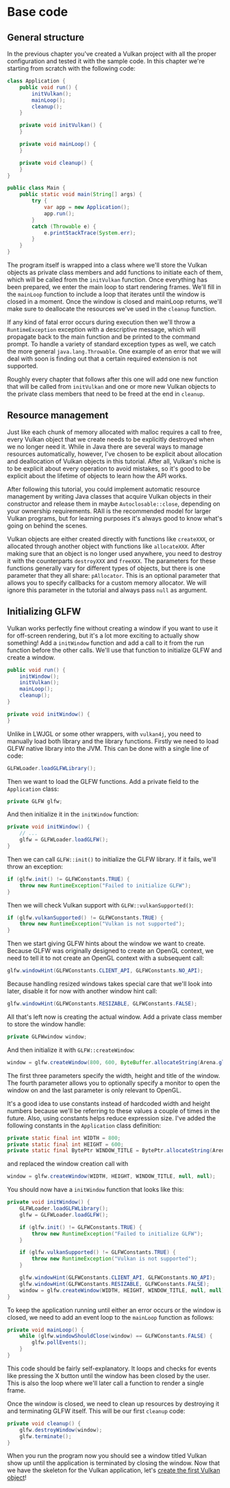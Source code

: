 # Base code

## General structure

In the previous chapter you've created a Vulkan project with all the proper configuration and tested it with the sample code. In this chapter we're starting from scratch with the following code:

```java
class Application {
    public void run() {
        initVulkan();
        mainLoop();
        cleanup();
    }

    private void initVulkan() {
    }

    private void mainLoop() {
    }

    private void cleanup() {
    }
}

public class Main {
    public static void main(String[] args) {
        try {
            var app = new Application();
            app.run();
        }
        catch (Throwable e) {
            e.printStackTrace(System.err);
        }
    }
}
```

The program itself is wrapped into a class where we'll store the Vulkan objects as private class members and add functions to initiate each of them, which will be called from the `initVulkan` function. Once everything has been prepared, we enter the main loop to start rendering frames. We'll fill in the `mainLoop` function to include a loop that iterates until the window is closed in a moment. Once the window is closed and mainLoop returns, we'll make sure to deallocate the resources we've used in the `cleanup` function.

If any kind of fatal error occurs during execution then we'll throw a `RuntimeException` exception with a descriptive message, which will propagate back to the main function and be printed to the command prompt. To handle a variety of standard exception types as well, we catch the more general `java.lang.Throwable`. One example of an error that we will deal with soon is finding out that a certain required extension is not supported.

Roughly every chapter that follows after this one will add one new function that will be called from `initVulkan` and one or more new Vulkan objects to the private class members that need to be freed at the end in `cleanup`.

## Resource management

Just like each chunk of memory allocated with malloc requires a call to free, every Vulkan object that we create needs to be explicitly destroyed when we no longer need it. While in Java there are several ways to manage resources automatically, however, I've chosen to be explicit about allocation and deallocation of Vulkan objects in this tutorial. After all, Vulkan's niche is to be explicit about every operation to avoid mistakes, so it's good to be explicit about the lifetime of objects to learn how the API works. 

After following this tutorial, you could implement automatic resource management by writing Java classes that acquire Vulkan objects in their constructor and release them in maybe `Autoclosable::close`, depending on your ownership requirements. RAII is the recommended model for larger Vulkan programs, but for learning purposes it's always good to know what's going on behind the scenes.

Vulkan objects are either created directly with functions like `createXXX`, or allocated through another object with functions like `allocateXXX`. After making sure that an object is no longer used anywhere, you need to destroy it with the counterparts `destroyXXX` and `freeXXX`. The parameters for these functions generally vary for different types of objects, but there is one parameter that they all share: `pAllocator`. This is an optional parameter that allows you to specify callbacks for a custom memory allocator. We will ignore this parameter in the tutorial and always pass `null` as argument.

## Initializing GLFW

Vulkan works perfectly fine without creating a window if you want to use it for off-screen rendering, but it's a lot more exciting to actually show something! Add a `initWindow` function and add a call to it from the run function before the other calls. We'll use that function to initialize GLFW and create a window.

```java
public void run() {
    initWindow();
    initVulkan();
    mainLoop();
    cleanup();
}

private void initWindow() {
}
```

Unlike in LWJGL or some other wrappers, with `vulkan4j`, you need to manually load both library and the library functions. Firstly we need to load GLFW native library into the JVM. This can be done with a single line of code:

```java
GLFWLoader.loadGLFWLibrary();
```

Then we want to load the GLFW functions. Add a private field to the `Application` class:

```java
private GLFW glfw;
```

And then initialize it in the `initWindow` function:

```java
private void initWindow() {
    // ...
    glfw = GLFWLoader.loadGLFW();
}
```

Then we can call `GLFW::init()` to initialize the GLFW library. If it fails, we'll throw an exception:

```java
if (glfw.init() != GLFWConstants.TRUE) {
    throw new RuntimeException("Failed to initialize GLFW");
}
```

Then we will check Vulkan support with `GLFW::vulkanSupported()`:

```java
if (glfw.vulkanSupported() != GLFWConstants.TRUE) {
    throw new RuntimeException("Vulkan is not supported");
}
```

Then we start giving GLFW hints about the window we want to create. Because GLFW was originally designed to create an OpenGL context, we need to tell it to not create an OpenGL context with a subsequent call:

```java
glfw.windowHint(GLFWConstants.CLIENT_API, GLFWConstants.NO_API);
```

Because handling resized windows takes special care that we'll look into later, disable it for now with another window hint call:

```java
glfw.windowHint(GLFWConstants.RESIZABLE, GLFWConstants.FALSE);
```

All that's left now is creating the actual window. Add a private class member to store the window handle:

```java
private GLFWwindow window;
``` 

And then initialize it with `GLFW::createWindow`:

```java
window = glfw.createWindow(800, 600, ByteBuffer.allocateString(Arena.global(), "Vulkan"), null, null);
```

The first three parameters specify the width, height and title of the window. The fourth parameter allows you to optionally specify a monitor to open the window on and the last parameter is only relevant to OpenGL.

It's a good idea to use constants instead of hardcoded width and height numbers because we'll be referring to these values a couple of times in the future. Also, using constants helps reduce expression size. I've added the following constants in the `Application` class definition: 

```java
private static final int WIDTH = 800;
private static final int HEIGHT = 600;
private static final BytePtr WINDOW_TITLE = BytePtr.allocateString(Arena.global(), "Vulkan");
```

and replaced the window creation call with

```java
window = glfw.createWindow(WIDTH, HEIGHT, WINDOW_TITLE, null, null);
```

You should now have a `initWindow` function that looks like this:

```java
private void initWindow() {
    GLFWLoader.loadGLFWLibrary();
    glfw = GLFWLoader.loadGLFW();

    if (glfw.init() != GLFWConstants.TRUE) {
        throw new RuntimeException("Failed to initialize GLFW");
    }

    if (glfw.vulkanSupported() != GLFWConstants.TRUE) {
        throw new RuntimeException("Vulkan is not supported");
    }

    glfw.windowHint(GLFWConstants.CLIENT_API, GLFWConstants.NO_API);
    glfw.windowHint(GLFWConstants.RESIZABLE, GLFWConstants.FALSE);
    window = glfw.createWindow(WIDTH, HEIGHT, WINDOW_TITLE, null, null);
}
```

To keep the application running until either an error occurs or the window is closed, we need to add an event loop to the `mainLoop` function as follows:

```java
private void mainLoop() {
    while (glfw.windowShouldClose(window) == GLFWConstants.FALSE) {
        glfw.pollEvents();
    }
}
```

This code should be fairly self-explanatory. It loops and checks for events like pressing the X button until the window has been closed by the user. This is also the loop where we'll later call a function to render a single frame.

Once the window is closed, we need to clean up resources by destroying it and terminating GLFW itself. This will be our first `cleanup` code:

```java
private void cleanup() {
    glfw.destroyWindow(window);
    glfw.terminate();
}
```

When you run the program now you should see a window titled Vulkan show up until the application is terminated by closing the window. Now that we have the skeleton for the Vulkan application, let's [create the first Vulkan object](ch01-instance.md)!

